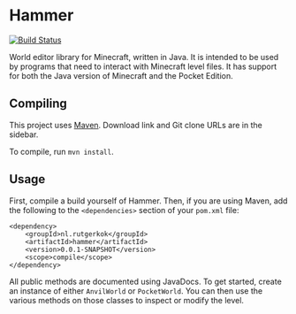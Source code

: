 # Hammer

[![Build Status](https://travis-ci.com/rutgerkok/Hammer.svg?branch=master)](https://travis-ci.com/rutgerkok/Hammer)

World editor library for Minecraft, written in Java. It is intended to be used by programs that need to interact with Minecraft level files. It has support for both the Java version of Minecraft and the Pocket Edition.

## Compiling
This project uses [Maven](https://maven.apache.org/). Download link and Git clone URLs are in the sidebar.

To compile, run `mvn install`.

## Usage
First, compile a build yourself of Hammer. Then, if you are using Maven, add the following to the `<dependencies>`
section of your `pom.xml` file:

    <dependency>
        <groupId>nl.rutgerkok</groupId>
        <artifactId>hammer</artifactId>
        <version>0.0.1-SNAPSHOT</version>
        <scope>compile</scope>
    </dependency>

All public methods are documented using JavaDocs. To get started, create an instance of either `AnvilWorld` or
`PocketWorld`. You can then use the various methods on those classes to inspect or modify the level.

